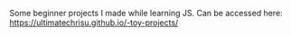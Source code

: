
Some beginner projects I made while learning JS.
Can be accessed here: https://ultimatechrisu.github.io/-toy-projects/
